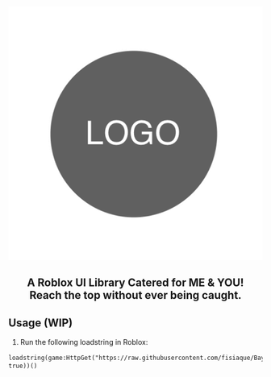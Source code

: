 <p align="center">
  <picture>
    <source media="(prefers-color-scheme: dark)" srcset="./README/BayaLogo_White.png">
    <source media="(prefers-color-scheme: light)" srcset="./README/BayaLogo_Black.png">
    <img alt="baya logo" src="./README/BayaLogo.png">
  </picture>
</p>
<h2 align="center">
  A Roblox UI Library Catered for ME & YOU!
  <br/>
  Reach the top without ever being caught.
</h2>

## Usage (WIP)
1. Run the following loadstring in Roblox: 
```luau
loadstring(game:HttpGet("https://raw.githubusercontent.com/fisiaque/BayaUILibrary/main/src.lua", true))()
```
